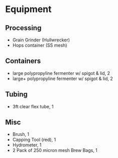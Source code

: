 # Equipment

## Processing
* Grain Grinder (Hullwrecker)
* Hops container (SS mesh)

## Containers
* large polypropyline fermenter w/ spigot & lid, 2
* large+ polypropyline fermenter w/ spigot & lid, 2

## Tubing
* 3ft clear flex tube, 1

## Misc
* Brush, 1
* Capping Tool (red), 1
* Hydrometer, 1
* 2 Pack of 250 micron mesh Brew Bags, 1
